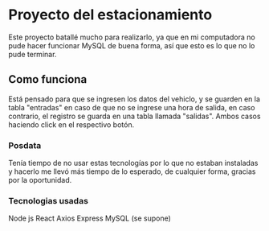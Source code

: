 # Proyecto del estacionamiento

Este proyecto batallé mucho para realizarlo, ya que en mi computadora no pude hacer funcionar MySQL de buena forma, así que esto es lo que no lo pude terminar.

## Como funciona

Está pensado para que se ingresen los datos del vehiclo, y se guarden en la tabla "entradas" en caso de que no se ingrese una hora de salida, en caso contrario, el registro se guarda en una tabla llamada "salidas". Ambos casos haciendo click en el respectivo botón.

### Posdata

Tenía tiempo de no usar estas tecnologías por lo que no estaban instaladas y hacerlo me llevó más tiempo de lo esperado, de cualquier forma, gracias por la oportunidad.

### Tecnologias usadas

Node js
React
Axios
Express
MySQL (se supone)
